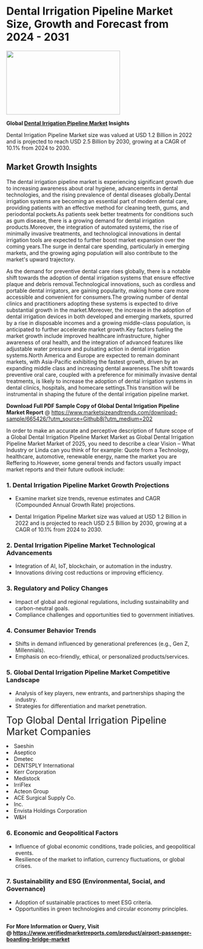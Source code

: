<H1>Dental Irrigation Pipeline Market Size, Growth and Forecast from 2024 - 2031</H1><img class="aligncenter size-medium wp-image-584254" src="https://thirdeyenews.in/wp-content/uploads/2024/09/Global-Market-Research-300x168.jpeg" alt="" width="300" height="168" /><p><strong>Global&nbsp;<a href="https://www.marketsizeandtrends.com/download-sample/665426/?utm_source=Github8j?utm_medium=202">Dental Irrigation Pipeline Market</a> Insights</strong></p><p>Dental Irrigation Pipeline Market size was valued at USD 1.2 Billion in 2022 and is projected to reach USD 2.5 Billion by 2030, growing at a CAGR of 10.1% from 2024 to 2030.</p><p><h2>Market Growth Insights</h2> <p>The dental irrigation pipeline market is experiencing significant growth due to increasing awareness about oral hygiene, advancements in dental technologies, and the rising prevalence of dental diseases globally.Dental irrigation systems are becoming an essential part of modern dental care, providing patients with an effective method for cleaning teeth, gums, and periodontal pockets.As patients seek better treatments for conditions such as gum disease, there is a growing demand for dental irrigation products.Moreover, the integration of automated systems, the rise of minimally invasive treatments, and technological innovations in dental irrigation tools are expected to further boost market expansion over the coming years.The surge in dental care spending, particularly in emerging markets, and the growing aging population will also contribute to the market's upward trajectory.</p> <p>As the demand for preventive dental care rises globally, there is a notable shift towards the adoption of dental irrigation systems that ensure effective plaque and debris removal.Technological innovations, such as cordless and portable dental irrigators, are gaining popularity, making home care more accessible and convenient for consumers.The growing number of dental clinics and practitioners adopting these systems is expected to drive substantial growth in the market.Moreover, the increase in the adoption of dental irrigation devices in both developed and emerging markets, spurred by a rise in disposable incomes and a growing middle-class population, is anticipated to further accelerate market growth.Key factors fueling the market growth include improved healthcare infrastructure, higher awareness of oral health, and the integration of advanced features like adjustable water pressure and pulsating action in dental irrigation systems.North America and Europe are expected to remain dominant markets, with Asia-Pacific exhibiting the fastest growth, driven by an expanding middle class and increasing dental awareness.The shift towards preventive oral care, coupled with a preference for minimally invasive dental treatments, is likely to increase the adoption of dental irrigation systems in dental clinics, hospitals, and homecare settings.This transition will be instrumental in shaping the future of the dental irrigation pipeline market.</p> <p><span class=""><strong>Download Full PDF Sample Copy of Global Dental Irrigation Pipeline Market Report</strong> @ <a href="https://www.marketsizeandtrends.com/download-sample/665426/?utm_source=Github8j?utm_medium=202" target="_blank">https://www.marketsizeandtrends.com/download-sample/665426/?utm_source=Github8j?utm_medium=202</a></span></p><p>In order to make an accurate and perceptive description of future scope of a Global&nbsp;Dental Irrigation Pipeline Market Market as Global&nbsp;Dental Irrigation Pipeline Market Market of 2025, you need to describe a clear Vision &ndash; What Industry or Linda can you think of for example: Quote from a Technology, healthcare, automotive, renewable energy, name the market you are Reffering to.However, some general trends and factors usually impact market reports and their future outlook include:</p><h3>1.&nbsp;<strong>Dental Irrigation Pipeline Market Growth Projections</strong></h3><ul><li>Examine market size trends, revenue estimates and CAGR (Compounded Annual Growth Rate) projections.</li><li><p>Dental Irrigation Pipeline Market size was valued at USD 1.2 Billion in 2022 and is projected to reach USD 2.5 Billion by 2030, growing at a CAGR of 10.1% from 2024 to 2030.</p></li></ul><h3>2.&nbsp;<strong>Dental Irrigation Pipeline Market Technological Advancements</strong></h3><ul><li>Integration of AI, IoT, blockchain, or automation in the industry.</li><li>Innovations driving cost reductions or improving efficiency.</li></ul><h3>3.&nbsp;<strong>Regulatory and Policy Changes</strong></h3><ul><li>Impact of global and regional regulations, including sustainability and carbon-neutral goals.</li><li>Compliance challenges and opportunities tied to government initiatives.</li></ul><h3>4.&nbsp;<strong>Consumer Behavior Trends</strong></h3><ul><li>Shifts in demand influenced by generational preferences (e.g., Gen Z, Millennials).</li><li>Emphasis on eco-friendly, ethical, or personalized products/services.</li></ul><h3>5.&nbsp;<strong>Global Dental Irrigation Pipeline Market Competitive Landscape</strong></h3><ul><li>Analysis of key players, new entrants, and partnerships shaping the industry.</li><li>Strategies for differentiation and market penetration.</li></ul><p data-pm-slice="1 1 []"><span style="color: inherit; font-family: inherit; font-size: 25px;">Top Global Dental Irrigation Pipeline Market Companies</span></p><div class="" data-test-id=""><p><li>Saeshin</li><li> Aseptico</li><li> Dmetec</li><li> DENTSPLY International</li><li> Kerr Corporation</li><li> Medistock</li><li> IrriFlex</li><li> Acteon Group</li><li> ACE Surgical Supply Co.</li><li> Inc.</li><li> Envista Holdings Corporation</li><li> W&H</li></p></div><h3>6.&nbsp;<strong>Economic and Geopolitical Factors</strong></h3><ul><li>Influence of global economic conditions, trade policies, and geopolitical events.</li><li>Resilience of the market to inflation, currency fluctuations, or global crises.</li></ul><h3>7.&nbsp;<strong>Sustainability and ESG (Environmental, Social, and Governance)</strong></h3><ul><li>Adoption of sustainable practices to meet ESG criteria.</li><li>Opportunities in green technologies and circular economy principles.</li></ul><h2><strong style="font-size: 14px;">For More Information or Query, Visit @&nbsp;</strong><a style="background-color: #ffffff; font-size: 14px;" href="https://www.marketsizeandtrends.com/report/dental-irrigation-pipeline-market/" target="_blank">https://www.verifiedmarketreports.com/product/airport-passenger-boarding-bridge-market</a></h2>